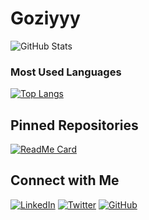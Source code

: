 # Goziyyy

![GitHub Stats](https://github-readme-stats.vercel.app/api?username=goziyyy&show_icons=true&count_private=true&theme=radical)


### Most Used Languages
[![Top Langs](https://github-readme-stats.vercel.app/api/top-langs/?username=goziyyy&layout=compact&theme=radical)](https://github.com/anuraghazra/github-readme-stats)

## Pinned Repositories

[![ReadMe Card](https://github-readme-stats.vercel.app/api/pin/?username=goziyyy&repo=lelang&theme=radical)](https://github.com/goziyyy/lelang)

## Connect with Me
[![LinkedIn](https://img.shields.io/badge/LinkedIn-0077B5?style=for-the-badge&logo=linkedin&logoColor=white)](https://www.linkedin.com/in/your-linkedin-profile)
[![Twitter](https://img.shields.io/badge/Twitter-1DA1F2?style=for-the-badge&logo=twitter&logoColor=white)](https://twitter.com/your-twitter-handle)
[![GitHub](https://img.shields.io/badge/GitHub-181717?style=for-the-badge&logo=github&logoColor=white)](https://github.com/goziyyy)
